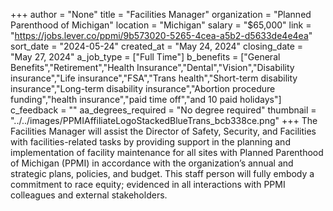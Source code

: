 +++
author = "None"
title = "Facilities Manager"
organization = "Planned Parenthood of Michigan"
location = "Michigan"
salary = "$65,000"
link = "https://jobs.lever.co/ppmi/9b573020-5265-4cea-a5b2-d5633de4e4ea"
sort_date = "2024-05-24"
created_at = "May 24, 2024"
closing_date = "May 27, 2024"
a_job_type = ["Full Time"]
b_benefits = ["General Benefits","Retirement","Health Insurance","Dental","Vision","Disability insurance","Life insurance","FSA","Trans health","Short-term disability insurance","Long-term disability insurance","Abortion procedure funding","health insurance","paid time off","and 10 paid holidays"]
c_feedback = ""
aa_degrees_required = "No degree required"
thumbnail = "../../images/PPMIAffiliateLogoStackedBlueTrans_bcb338ce.png"
+++
The Facilities Manager will assist the Director of Safety, Security, and Facilities with facilities-related tasks by providing support in the planning and implementation of facility maintenance for all sites with Planned Parenthood of Michigan (PPMI) in accordance with the organization’s annual and strategic plans, policies, and budget. This staff person will fully embody a commitment to race equity; evidenced in all interactions with PPMI colleagues and external stakeholders.